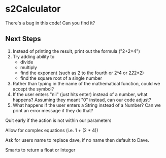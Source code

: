 s2Calculator
==========

There's a bug in this code! Can you find it?

Next Steps
----------
1. Instead of printing the result, print out the formula ("2+2=4")
1. Try adding ability to 
     + divide
     + multiply
     + find the exponent (such as 2 to the fourth or 2^4 or 2*2*2*2)
     + find the square root of a single number
1. Rather than typing in the name of the mathematical function, could we accept the symbol?
1. If the user enters "nil" (just hits enter) instead of a number, what happens? Assuming they meant "0" instead, can our code adjust?
1. What happens if the user enters a String instead of a Number? Can we print an error message if they do that?

Quit early if the action is not within our parameters

Allow for complex equations (i.e.  1 + (2 * 4))

Ask for users name to replace dave, if no name then default to Dave.

Smarts to return a float or Integer


